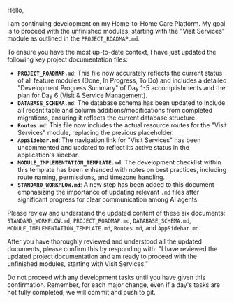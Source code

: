 Hello,

I am continuing development on my Home-to-Home Care Platform. My goal is to proceed with the unfinished modules, starting with the "Visit Services" module as outlined in the `PROJECT_ROADMAP.md`.

To ensure you have the most up-to-date context, I have just updated the following key project documentation files:

*   **`PROJECT_ROADMAP.md`**: This file now accurately reflects the current status of all feature modules (Done, In Progress, To Do) and includes a detailed "Development Progress Summary" of Day 1-5 accomplishments and the plan for Day 6 (Visit & Service Management).
*   **`DATABASE_SCHEMA.md`**: The database schema has been updated to include all recent table and column additions/modifications from completed migrations, ensuring it reflects the current database structure.
*   **`Routes.md`**: This file now includes the actual resource routes for the "Visit Services" module, replacing the previous placeholder.
*   **`AppSidebar.md`**: The navigation link for "Visit Services" has been uncommented and updated to reflect its active status in the application's sidebar.
*   **`MODULE_IMPLEMENTATION_TEMPLATE.md`**: The development checklist within this template has been enhanced with notes on best practices, including route naming, permissions, and timezone handling.
*   **`STANDARD_WORKFLOW.md`**: A new step has been added to this document emphasizing the importance of updating relevant `.md` files after significant progress for clear communication among AI agents.

Please review and understand the updated content of these six documents: `STANDARD_WORKFLOW.md`, `PROJECT_ROADMAP.md`, `DATABASE_SCHEMA.md`, `MODULE_IMPLEMENTATION_TEMPLATE.md`, `Routes.md`, and `AppSidebar.md`.

After you have thoroughly reviewed and understood all the updated documents, please confirm this by responding with: "I have reviewed the updated project documentation and am ready to proceed with the unfinished modules, starting with Visit Services."

Do not proceed with any development tasks until you have given this confirmation. Remember, for each major change, even if a day's tasks are not fully completed, we will commit and push to git.
